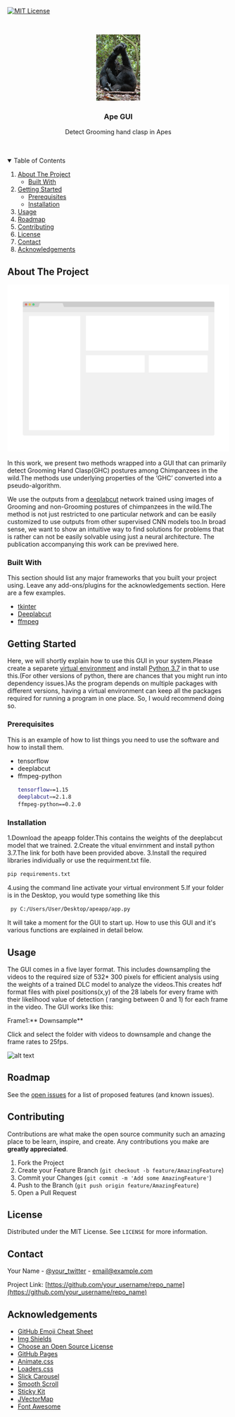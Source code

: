 <!--
*** Thanks for checking out the Best-README-Template. If you have a suggestion
*** that would make this better, please fork the repo and create a pull request
*** or simply open an issue with the tag "enhancement".
*** Thanks again! Now go create something AMAZING! :D
-->



<!-- PROJECT SHIELDS -->
<!--
*** I'm using markdown "reference style" links for readability.
*** Reference links are enclosed in brackets [ ] instead of parentheses ( ).
*** See the bottom of this document for the declaration of the reference variables
*** for contributors-url, forks-url, etc. This is an optional, concise syntax you may use.
*** https://www.markdownguide.org/basic-syntax/#reference-style-links
-->

[![MIT License][license-shield]][license-url]



<!-- PROJECT LOGO -->
<br />
<p align="center">
  <a href="https://github.com/othneildrew/Best-README-Template">
    <img src="images/chimp.jpg" alt="Logo" width="100" height="150">
  </a>

  <h3 align="center">Ape GUI</h3>

  <p align="center">
    Detect Grooming hand clasp in Apes
    <br />
    <br />
    <br />
  </p>
</p>



<!-- TABLE OF CONTENTS -->
<details open="open">
  <summary>Table of Contents</summary>
  <ol>
    <li>
      <a href="#about-the-project">About The Project</a>
      <ul>
        <li><a href="#built-with">Built With</a></li>
      </ul>
    </li>
    <li>
      <a href="#getting-started">Getting Started</a>
      <ul>
        <li><a href="#prerequisites">Prerequisites</a></li>
        <li><a href="#installation">Installation</a></li>
      </ul>
    </li>
    <li><a href="#usage">Usage</a></li>
    <li><a href="#roadmap">Roadmap</a></li>
    <li><a href="#contributing">Contributing</a></li>
    <li><a href="#license">License</a></li>
    <li><a href="#contact">Contact</a></li>
    <li><a href="#acknowledgements">Acknowledgements</a></li>
  </ol>
</details>



<!-- ABOUT THE PROJECT -->
## About The Project

[![Product Name Screen Shot][product-screenshot]](https://example.com)

In this work, we present two methods wrapped into a GUI that can primarily detect Grooming Hand Clasp(GHC) postures among  Chimpanzees in the wild.The methods use underlying properties of the ‘GHC’ converted into a pseudo-algorithm.

We use the outputs from a [deeplabcut](https://github.com/DeepLabCut/DeepLabCut) network trained using images of Grooming and non-Grooming postures of chimpanzees in the wild.The method is not just restricted to one particular network and can be easily customized to use outputs from other supervised CNN models too.In broad sense, we want to show an intuitive way to find solutions for problems that is rather can not be easily solvable using just a neural architecture. 
The publication accompanying this work can be previwed here.


### Built With

This section should list any major frameworks that you built your project using. Leave any add-ons/plugins for the acknowledgements section. Here are a few examples.
* [tkinter](https://docs.python.org/3/library/tkinter.html)
* [Deeplabcut](https://github.com/DeepLabCut/DeepLabCut)
* [ffmpeg](http://ffmpeg.org/)



<!-- GETTING STARTED -->
## Getting Started
Here, we will shortly explain how to use this GUI in your system.Please create a separete [virtual environment](https://docs.python.org/3/library/venv.html) and install [Python 3.7](https://www.python.org/downloads/release/python-370/) in that to use this.(For other versions of python, there are chances that you might run into dependency issues.)As the program depends on multiple packages with different versions, having a virtual environment can keep all the packages required for running a program in one place. So, I would recommend doing so. 

### Prerequisites

This is an example of how to list things you need to use the software and how to install them.
* tensorflow 
* deeplabcut 
* ffmpeg-python
  ```sh
  tensorflow==1.15
  deeplabcut==2.1.8
  ffmpeg-python==0.2.0
  ```
### Installation

1.Download the apeapp folder.This contains the weights of the deeplabcut model that we trained.
2.Create the vitual envirnment and install python 3.7.The link for both have been provided above.
3.Install the required libraries individually or use the requirment.txt file.
```sh
pip requirements.txt
```
4.using the command line activate your virtual environment
5.If your folder is in the Desktop, you would type something like this 
```sh
 py C:/Users/User/Desktop/apeapp/app.py
 ```
 It will take a moment for the GUI to start up.
 How to use this GUI and it's various functions are explained in detail below.

<!-- USAGE EXAMPLES -->
## Usage

The GUI comes in a five layer format. This includes downsampling the videos to the required size of  532* 300 pixels for efficient analysis  using the weights of a trained DLC model to analyze the videos.This creates hdf format files with pixel positions(x,y) of the 28 labels for every frame with their likelihood value of detection ( ranging between 0 and 1) for each frame in the video.
The GUI works like this:
 
Frame1:** Downsample**

Click and select the folder with videos to downsample and change the frame rates to 25fps.

![alt text](https://github.com/a-0-ls/apegui/tree/master/imagesblob/s1.PNG[branch]/image.jpg?raw=true)


<!-- ROADMAP -->
## Roadmap

See the [open issues](https://github.com/othneildrew/Best-README-Template/issues) for a list of proposed features (and known issues).



<!-- CONTRIBUTING -->
## Contributing

Contributions are what make the open source community such an amazing place to be learn, inspire, and create. Any contributions you make are **greatly appreciated**.

1. Fork the Project
2. Create your Feature Branch (`git checkout -b feature/AmazingFeature`)
3. Commit your Changes (`git commit -m 'Add some AmazingFeature'`)
4. Push to the Branch (`git push origin feature/AmazingFeature`)
5. Open a Pull Request



<!-- LICENSE -->
## License

Distributed under the MIT License. See `LICENSE` for more information.



<!-- CONTACT -->
## Contact

Your Name - [@your_twitter](https://twitter.com/your_username) - email@example.com

Project Link: [https://github.com/your_username/repo_name](https://github.com/your_username/repo_name)



<!-- ACKNOWLEDGEMENTS -->
## Acknowledgements
* [GitHub Emoji Cheat Sheet](https://www.webpagefx.com/tools/emoji-cheat-sheet)
* [Img Shields](https://shields.io)
* [Choose an Open Source License](https://choosealicense.com)
* [GitHub Pages](https://pages.github.com)
* [Animate.css](https://daneden.github.io/animate.css)
* [Loaders.css](https://connoratherton.com/loaders)
* [Slick Carousel](https://kenwheeler.github.io/slick)
* [Smooth Scroll](https://github.com/cferdinandi/smooth-scroll)
* [Sticky Kit](http://leafo.net/sticky-kit)
* [JVectorMap](http://jvectormap.com)
* [Font Awesome](https://fontawesome.com)





<!-- MARKDOWN LINKS & IMAGES -->
<!-- https://www.markdownguide.org/basic-syntax/#reference-style-links -->
[contributors-shield]: https://img.shields.io/github/contributors/othneildrew/Best-README-Template.svg?style=for-the-badge
[contributors-url]: https://github.com/othneildrew/Best-README-Template/graphs/contributors
[forks-shield]: https://img.shields.io/github/forks/othneildrew/Best-README-Template.svg?style=for-the-badge
[forks-url]: https://github.com/othneildrew/Best-README-Template/network/members
[stars-shield]: https://img.shields.io/github/stars/othneildrew/Best-README-Template.svg?style=for-the-badge
[stars-url]: https://github.com/othneildrew/Best-README-Template/stargazers
[issues-shield]: https://img.shields.io/github/issues/othneildrew/Best-README-Template.svg?style=for-the-badge
[issues-url]: https://github.com/othneildrew/Best-README-Template/issues
[license-shield]: https://img.shields.io/github/license/othneildrew/Best-README-Template.svg?style=for-the-badge
[license-url]: https://github.com/othneildrew/Best-README-Template/blob/master/LICENSE.txt
[linkedin-shield]: https://img.shields.io/badge/-LinkedIn-black.svg?style=for-the-badge&logo=linkedin&colorB=555
[linkedin-url]: https://linkedin.com/in/othneildrew
[product-screenshot]: images/screenshot.png
